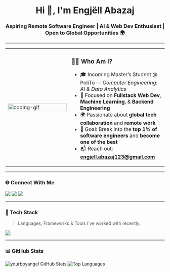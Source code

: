 <h1 align="center">Hi 👋, I'm Engjëll Abazaj</h1>
<h3 align="center">Aspiring Remote Software Engineer | AI & Web Dev Enthusiast | Open to Global Opportunities 🌍</h3>

---

<table>
<tr>
<td width="40%">
  <img src="https://media.giphy.com/media/qgQUggAC3Pfv687qPC/giphy.gif" width="100%" alt="coding-gif" />
</td>
<td width="60%">

### 👨‍💻 Who Am I?
- 🎓 Incoming Master’s Student @ PoliTo — *Computer Engineering: AI & Data Analytics*
- 🧠 Focused on **Fullstack Web Dev**, **Machine Learning**, & **Backend Engineering**
- 🌍 Passionate about **global tech collaboration** and **remote work**
- 🚀 Goal: Break into the **top 1% of software engineers** and **become one of the best**
- 📬 Reach out: **engjell.abazaj123@gmail.com**

</td>
</tr>
</table>

---

### 🌐 Connect With Me  
<p align="left">
  <a href="https://linkedin.com/in/engjell-abazaj-43b0aa20b" target="blank"><img src="https://img.shields.io/badge/LinkedIn-blue?logo=linkedin&style=for-the-badge" /></a>
  <a href="https://instagram.com/engjell.abazaj" target="blank"><img src="https://img.shields.io/badge/Instagram-E4405F?logo=instagram&logoColor=white&style=for-the-badge" /></a>
  <a href="https://www.leetcode.com/yourboyangel" target="blank"><img src="https://img.shields.io/badge/LeetCode-FFA116?logo=leetcode&logoColor=white&style=for-the-badge" /></a>
</p>

---

### 🧠 Tech Stack  
> Languages, Frameworks & Tools I’ve worked with recently:

<p align="left">
  <img src="https://skillicons.dev/icons?i=js,ts,react,nextjs,nodejs,express,html,css,tailwind,bootstrap,mongodb,mysql,postgres,php,java,python,c,cpp,docker,git,figma,graphql,postman,haskell" />
</p>

---

### 📊 GitHub Stats  
<p align="left">
  <img src="https://github-readme-stats.vercel.app/api?username=yourboyangel&show_icons=true&theme=radical" alt="yourboyangel GitHub Stats" />
  <img src="https://github-readme-stats.vercel.app/api/top-langs/?username=yourboyangel&layout=compact&theme=radical" alt="Top Languages" />
</p>
